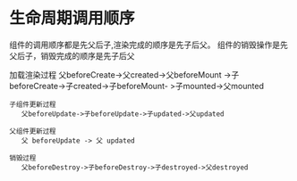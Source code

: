 
# 生命周期调用顺序
   组件的调用顺序都是先父后子,渲染完成的顺序是先子后父。
   组件的销毁操作是先父后子，销毁完成的顺序是先子后父       

   加载渲染过程
       父beforeCreate->父created->父beforeMount
       ->子beforeCreate->子created->子beforeMount- >子mounted->父mounted

    子组件更新过程
       父beforeUpdate->子beforeUpdate->子updated->父updated
  
    父组件更新过程
       父 beforeUpdate -> 父 updated
 
    销毁过程
       父beforeDestroy->子beforeDestroy->子destroyed->父destroyed